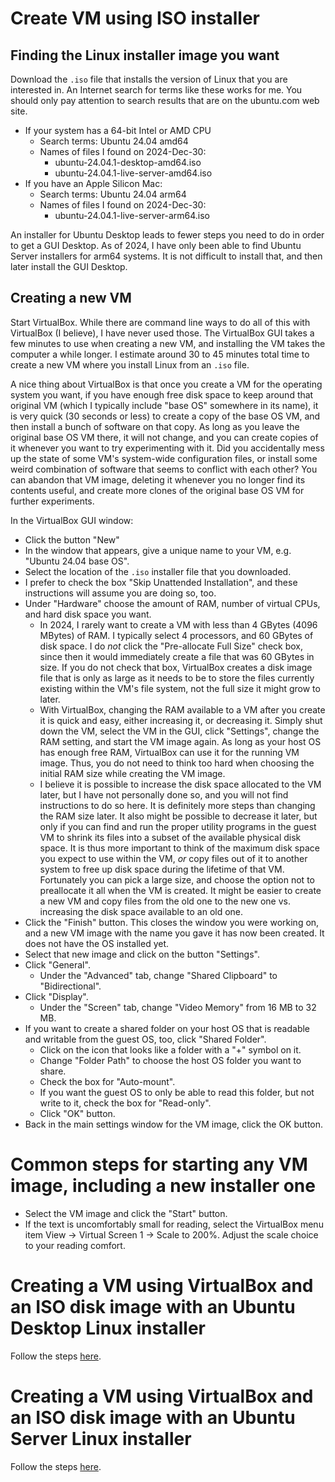 # Create VM using ISO installer

## Finding the Linux installer image you want

Download the `.iso` file that installs the version of Linux that you
are interested in.  An Internet search for terms like these works for
me.  You should only pay attention to search results that are on the
ubuntu.com web site.

+ If your system has a 64-bit Intel or AMD CPU
  + Search terms: Ubuntu 24.04 amd64
  + Names of files I found on 2024-Dec-30:
    + ubuntu-24.04.1-desktop-amd64.iso
    + ubuntu-24.04.1-live-server-amd64.iso
+ If you have an Apple Silicon Mac:
  + Search terms: Ubuntu 24.04 arm64
  + Names of files I found on 2024-Dec-30:
    + ubuntu-24.04.1-live-server-arm64.iso

An installer for Ubuntu Desktop leads to fewer steps you need to do in
order to get a GUI Desktop.  As of 2024, I have only been able to find
Ubuntu Server installers for arm64 systems.  It is not difficult to
install that, and then later install the GUI Desktop.


## Creating a new VM

Start VirtualBox.  While there are command line ways to do all of this
with VirtualBox (I believe), I have never used those.  The VirtualBox
GUI takes a few minutes to use when creating a new VM, and installing
the VM takes the computer a while longer.  I estimate around 30 to 45
minutes total time to create a new VM where you install Linux from an
`.iso` file.

A nice thing about VirtualBox is that once you create a VM for the
operating system you want, if you have enough free disk space to keep
around that original VM (which I typically include "base OS" somewhere
in its name), it is very quick (30 seconds or less) to create a copy
of the base OS VM, and then install a bunch of software on that copy.
As long as you leave the original base OS VM there, it will not
change, and you can create copies of it whenever you want to try
experimenting with it.  Did you accidentally mess up the state of some
VM's system-wide configuration files, or install some weird
combination of software that seems to conflict with each other?  You
can abandon that VM image, deleting it whenever you no longer find its
contents useful, and create more clones of the original base OS VM for
further experiments.

In the VirtualBox GUI window:

+ Click the button "New"
+ In the window that appears, give a unique name to your VM,
  e.g. "Ubuntu 24.04 base OS".
+ Select the location of the `.iso` installer file that you
  downloaded.
+ I prefer to check the box "Skip Unattended Installation", and these
  instructions will assume you are doing so, too.
+ Under "Hardware" choose the amount of RAM, number of virtual CPUs,
  and hard disk space you want.
  + In 2024, I rarely want to create a VM with less than 4 GBytes
    (4096 MBytes) of RAM.  I typically select 4 processors, and 60
    GBytes of disk space.  I do _not_ click the "Pre-allocate Full
    Size" check box, since then it would immediately create a file
    that was 60 GBytes in size.  If you do not check that box,
    VirtualBox creates a disk image file that is only as large as it
    needs to be to store the files currently existing within the VM's
    file system, not the full size it might grow to later.
  + With VirtualBox, changing the RAM available to a VM after you
    create it is quick and easy, either increasing it, or decreasing
    it.  Simply shut down the VM, select the VM in the GUI, click
    "Settings", change the RAM setting, and start the VM image again.
    As long as your host OS has enough free RAM, VirtualBox can use it
    for the running VM image.  Thus, you do not need to think too hard
    when choosing the initial RAM size while creating the VM image.
  + I believe it is possible to increase the disk space allocated to
    the VM later, but I have not personally done so, and you will not
    find instructions to do so here.  It is definitely more steps than
    changing the RAM size later.  It also might be possible to
    decrease it later, but only if you can find and run the proper
    utility programs in the guest VM to shrink its files into a subset
    of the available physical disk space.  It is thus more important
    to think of the maximum disk space you expect to use within the
    VM, _or_ copy files out of it to another system to free up disk
    space during the lifetime of that VM.  Fortunately you can pick a
    large size, and choose the option not to preallocate it all when
    the VM is created.  It might be easier to create a new VM and copy
    files from the old one to the new one vs. increasing the disk
    space available to an old one.
+ Click the "Finish" button.  This closes the window you were working
  on, and a new VM image with the name you gave it has now been
  created.  It does not have the OS installed yet.
+ Select that new image and click on the button "Settings".
+ Click "General".
  + Under the "Advanced" tab, change "Shared Clipboard" to
    "Bidirectional".
+ Click "Display".
  + Under the "Screen" tab, change "Video Memory" from 16 MB to 32 MB.
+ If you want to create a shared folder on your host OS that is
  readable and writable from the guest OS, too, click "Shared Folder".
  + Click on the icon that looks like a folder with a "+" symbol on it.
  + Change "Folder Path" to choose the host OS folder you want to share.
  + Check the box for "Auto-mount".
  + If you want the guest OS to only be able to read this folder, but
    not write to it, check the box for "Read-only".
  + Click "OK" button.
+ Back in the main settings window for the VM image, click the OK
  button.


# Common steps for starting any VM image, including a new installer one

+ Select the VM image and click the "Start" button.
+ If the text is uncomfortably small for reading, select the
  VirtualBox menu item View -> Virtual Screen 1 -> Scale to 200%.
  Adjust the scale choice to your reading comfort.


# Creating a VM using VirtualBox and an ISO disk image with an Ubuntu Desktop Linux installer

Follow the steps
[here](README-create-vm-using-iso-installer-for-ubuntu-desktop.md).


# Creating a VM using VirtualBox and an ISO disk image with an Ubuntu Server Linux installer

Follow the steps
[here](README-create-vm-using-iso-installer-for-ubuntu-server.md).
